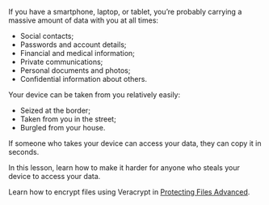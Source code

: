 [Title]: # (The risks of portable devices)
[Order]: # (0)

If you have a smartphone, laptop, or tablet, you’re probably carrying a massive amount of data with you at all times: 

*	 Social contacts;
*  Passwords and account details;
*  Financial and medical information;
*  Private communications;
*  Personal documents and photos;
*  Confidential information about others.

Your device can be taken from you relatively easily:

*	 Seized at the border;
*  Taken from you in the street;
*  Burgled from your house.  

If someone who takes your device can access your data, they can copy it in seconds. 

In this lesson, learn how to make it harder for anyone who steals your device to access your data.

Learn how to encrypt files using Veracrypt in [Protecting Files Advanced](umbrella://lesson/protecting-files/1).
